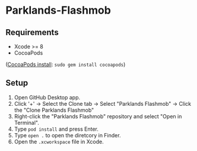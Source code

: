 # Parklands-Flashmob

## Requirements
* Xcode >= 8
* CocoaPods

([CocoaPods install](https://cocoapods.org/#install): `sudo gem install cocoapods`)

## Setup
1. Open GitHub Desktop app.
2. Click '+' -> Select the Clone tab -> Select "Parklands Flashmob" -> Click the "Clone Parklands Flashmob"
3. Right-click the "Parklands Flashmob" repository and select "Open in Terminal".
4. Type `pod install` and press Enter.
5. Type `open .` to open the diretcory in Finder.
6. Open the `.xcworkspace` file in Xcode.

